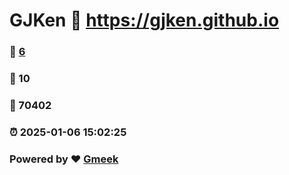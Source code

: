 # GJKen :link: https://gjken.github.io 
### :page_facing_up: [6](https://gjken.github.io/tag.html) 
### :speech_balloon: 10 
### :hibiscus: 70402 
### :alarm_clock: 2025-01-06 15:02:25 
### Powered by :heart: [Gmeek](https://github.com/Meekdai/Gmeek)
